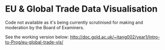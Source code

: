 # EU & Global Trade Data Visualisation

Code not available as it's being currently scrutinised for making and moderation by the Board of Examiners.

See the working version below:
<http://doc.gold.ac.uk/~jtang002/year1/Intro-to-Prog/eu-global-trade-vis/>